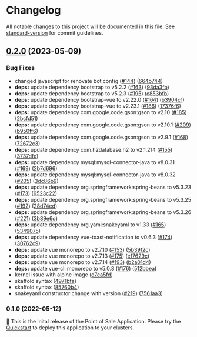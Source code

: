 # Changelog

All notable changes to this project will be documented in this file. See [standard-version](https://github.com/conventional-changelog/standard-version) for commit guidelines.

## [0.2.0](https://github.com/mokkapps/changelog-generator-demo/compare/v0.1.0...v0.2.0) (2023-05-09)


### Bug Fixes

* changed javascript for renovate bot config ([#144](https://github.com/GoogleCloudPlatform/point-of-sale/issues/144)) ([664b744](https://github.com/mokkapps/changelog-generator-demo/commits/664b744c7daf6a194c92e372553b4cf04e5c97d7))
* **deps:** update dependency bootstrap to v5.2.2 ([#163](https://github.com/GoogleCloudPlatform/point-of-sale/issues/163)) ([93da3fb](https://github.com/mokkapps/changelog-generator-demo/commits/93da3fbf265b437210984b2b35d291e834c090bd))
* **deps:** update dependency bootstrap to v5.2.3 ([#195](https://github.com/GoogleCloudPlatform/point-of-sale/issues/195)) ([c853bfb](https://github.com/mokkapps/changelog-generator-demo/commits/c853bfb237fe77e0484605e18b5ccd1577121f26))
* **deps:** update dependency bootstrap-vue to v2.22.0 ([#164](https://github.com/GoogleCloudPlatform/point-of-sale/issues/164)) ([b3904c1](https://github.com/mokkapps/changelog-generator-demo/commits/b3904c1928e3684cfd868e5bcffb7dd80692733a))
* **deps:** update dependency bootstrap-vue to v2.23.1 ([#186](https://github.com/GoogleCloudPlatform/point-of-sale/issues/186)) ([17376f6](https://github.com/mokkapps/changelog-generator-demo/commits/17376f6bd4029a80dbadf9e6b127550b26feeb8b))
* **deps:** update dependency com.google.code.gson:gson to v2.10 ([#185](https://github.com/GoogleCloudPlatform/point-of-sale/issues/185)) ([2bcfd51](https://github.com/mokkapps/changelog-generator-demo/commits/2bcfd5120f33c364bfd6260585aeff0ba1f16ed6))
* **deps:** update dependency com.google.code.gson:gson to v2.10.1 ([#209](https://github.com/GoogleCloudPlatform/point-of-sale/issues/209)) ([b950ff6](https://github.com/mokkapps/changelog-generator-demo/commits/b950ff6e9735df83593ff6b85bb7608067df3323))
* **deps:** update dependency com.google.code.gson:gson to v2.9.1 ([#168](https://github.com/GoogleCloudPlatform/point-of-sale/issues/168)) ([72672c3](https://github.com/mokkapps/changelog-generator-demo/commits/72672c36ec471fda04e205b985f864ff29208f98))
* **deps:** update dependency com.h2database:h2 to v2.1.214 ([#155](https://github.com/GoogleCloudPlatform/point-of-sale/issues/155)) ([3737dfe](https://github.com/mokkapps/changelog-generator-demo/commits/3737dfeb505da9064abb14f311cb2b31dbf40aba))
* **deps:** update dependency mysql:mysql-connector-java to v8.0.31 ([#169](https://github.com/GoogleCloudPlatform/point-of-sale/issues/169)) ([2b7d696](https://github.com/mokkapps/changelog-generator-demo/commits/2b7d696b6355fb7473020ddaf6d3b252770c1942))
* **deps:** update dependency mysql:mysql-connector-java to v8.0.32 ([#205](https://github.com/GoogleCloudPlatform/point-of-sale/issues/205)) ([3dc86b9](https://github.com/mokkapps/changelog-generator-demo/commits/3dc86b94c39f3d9027af513a79554828379691ef))
* **deps:** update dependency org.springframework:spring-beans to v5.3.23 ([#173](https://github.com/GoogleCloudPlatform/point-of-sale/issues/173)) ([6523c22](https://github.com/mokkapps/changelog-generator-demo/commits/6523c22e1626989a6275bd78a294b7271ead0fad))
* **deps:** update dependency org.springframework:spring-beans to v5.3.25 ([#192](https://github.com/GoogleCloudPlatform/point-of-sale/issues/192)) ([28d74ed](https://github.com/mokkapps/changelog-generator-demo/commits/28d74ed17068a6b43310389994c5401234cec01c))
* **deps:** update dependency org.springframework:spring-beans to v5.3.26 ([#221](https://github.com/GoogleCloudPlatform/point-of-sale/issues/221)) ([3b89e6d](https://github.com/mokkapps/changelog-generator-demo/commits/3b89e6df6023661633f2638b263b5360017952fd))
* **deps:** update dependency org.yaml:snakeyaml to v1.33 ([#165](https://github.com/GoogleCloudPlatform/point-of-sale/issues/165)) ([5349075](https://github.com/mokkapps/changelog-generator-demo/commits/53490750bbb8596e31f8fb4ac911efc60649098a))
* **deps:** update dependency vue-toast-notification to v0.6.3 ([#174](https://github.com/GoogleCloudPlatform/point-of-sale/issues/174)) ([30762c9](https://github.com/mokkapps/changelog-generator-demo/commits/30762c94ae240ebbe64cc67b0b7b0ebc25fe6d73))
* **deps:** update vue monorepo to v2.7.10 ([#153](https://github.com/GoogleCloudPlatform/point-of-sale/issues/153)) ([5b39f2c](https://github.com/mokkapps/changelog-generator-demo/commits/5b39f2c97e2c03b1fb5484af42ebdc58ba3a5106))
* **deps:** update vue monorepo to v2.7.13 ([#175](https://github.com/GoogleCloudPlatform/point-of-sale/issues/175)) ([ef7629c](https://github.com/mokkapps/changelog-generator-demo/commits/ef7629cc05be1272ae3e7193aeae3ed8a480832f))
* **deps:** update vue monorepo to v2.7.14 ([#193](https://github.com/GoogleCloudPlatform/point-of-sale/issues/193)) ([b2a01d4](https://github.com/mokkapps/changelog-generator-demo/commits/b2a01d43073977e93c006d1cba65e5620a8b8903))
* **deps:** update vue-cli monorepo to v5.0.8 ([#176](https://github.com/GoogleCloudPlatform/point-of-sale/issues/176)) ([512bbea](https://github.com/mokkapps/changelog-generator-demo/commits/512bbeaee1611f23fcdb788f49c05f48073d5a96))
* kernel issue with alpine image ([d7ca5fd](https://github.com/mokkapps/changelog-generator-demo/commits/d7ca5fd9c388dcbe3dfbf2e475c548ad7627481c))
* skaffold syntax ([4971bfa](https://github.com/mokkapps/changelog-generator-demo/commits/4971bfae784a6d210f80fe702324a02e3341abfc))
* skaffold syntax ([85760b4](https://github.com/mokkapps/changelog-generator-demo/commits/85760b44eb92d243c47243fd3d757b89fadf8c25))
* snakeyaml constructor change with version ([#219](https://github.com/GoogleCloudPlatform/point-of-sale/issues/219)) ([7561aa3](https://github.com/mokkapps/changelog-generator-demo/commits/7561aa366602051d26e8f0d46dd7f9454d9bae92))

### 0.1.0 (2022-05-12)

🍔 This is the inital release of the Point of Sale Application. Please try the [Quickstart](/docs/quickstart.md) to deploy this application to your clusters.
